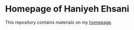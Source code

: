 # Homepage of Haniyeh Ehsani

This repository contains materials on my [homepage](https://haniyehehsani.github.io/website).